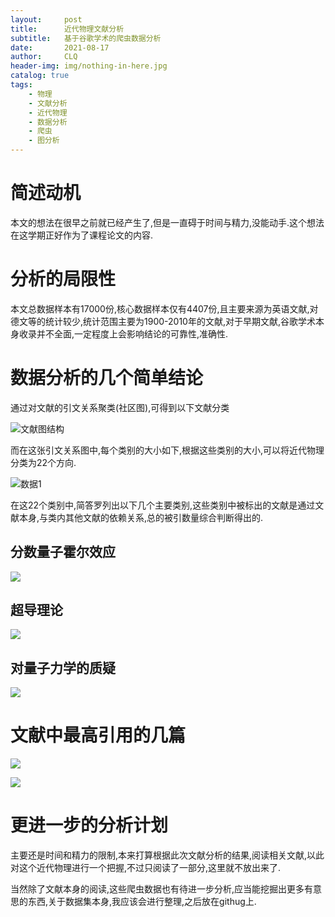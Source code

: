 ```yaml
---
layout:     post
title:      近代物理文献分析
subtitle:   基于谷歌学术的爬虫数据分析
date:       2021-08-17
author:     CLQ
header-img: img/nothing-in-here.jpg
catalog: true
tags:
    - 物理
    - 文献分析
    - 近代物理
    - 数据分析
    - 爬虫
    - 图分析
---
```


# 简述动机

本文的想法在很早之前就已经产生了,但是一直碍于时间与精力,没能动手.这个想法在这学期正好作为了课程论文的内容.

# 分析的局限性

本文总数据样本有17000份,核心数据样本仅有4407份,且主要来源为英语文献,对德文等的统计较少,统计范围主要为1900-2010年的文献,对于早期文献,谷歌学术本身收录并不全面,一定程度上会影响结论的可靠性,准确性.

# 数据分析的几个简单结论


通过对文献的引文关系聚类(社区图),可得到以下文献分类

![文献图结构](https://clq9920.github.io/draw/20210817/d-shuqutu.png)

而在这张引文关系图中,每个类别的大小如下,根据这些类别的大小,可以将近代物理分类为22个方向.

![数据1](https://clq9920.github.io/draw/20210817/d-wenxianhuafe.png)

在这22个类别中,简答罗列出以下几个主要类别,这些类别中被标出的文献是通过文献本身,与类内其他文献的依赖关系,总的被引数量综合判断得出的.

## 分数量子霍尔效应


![](https://clq9920.github.io/draw/20210817/liazihuoer-crop.png)


## 超导理论

![](https://clq9920.github.io/draw/20210817/chaodao.png)


## 对量子力学的质疑

![](https://clq9920.github.io/draw/20210817/EPR-crop.png)

# 文献中最高引用的几篇

![](https://clq9920.github.io/draw/20210817/zuigaobeiyi1.png)


![](https://clq9920.github.io/draw/20210817/zuigaobeiyi2.png)

# 更进一步的分析计划

主要还是时间和精力的限制,本来打算根据此次文献分析的结果,阅读相关文献,以此对这个近代物理进行一个把握,不过只阅读了一部分,这里就不放出来了.

当然除了文献本身的阅读,这些爬虫数据也有待进一步分析,应当能挖掘出更多有意思的东西,关于数据集本身,我应该会进行整理,之后放在githug上.

